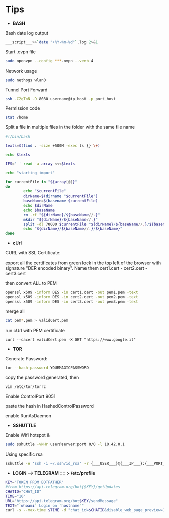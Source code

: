 # Tips


* **BASH**

Bash date log output
```bash
___script___>>`date "+%Y-%m-%d"`.log 2>&1
```

Start .ovpn file

```bash
sudo openvpn --config ***.ovpn --verb 4
```

Network usage
```bash
sudo nethogs wlan0
```

Tunnel Port Forward
```bash
ssh -C2qTnN -D 8080 username@ip_host -p port_host
```

Permission code 
```bash
stat /home
```


Split a file in multiple files in the folder with the same file name

```bash
#!/bin/bash

texts=$(find . -size +500M -exec ls {} \+)

echo $texts

IFS=' ' read -a array <<<$texts

echo "starting import"

for currentFile in "${array[@]}"
do
        echo "$currentFile"
        dirName=$(dirname "$currentFile")
        baseName=$(basename $currentFile)
        echo $dirName
        echo $baseName
        rm -rf "${dirName}/${baseName//.}"
        mkdir "${dirName}/${baseName//.}"
        split -dl 70000 $currentFile "${dirName}/${baseName//.}/${baseName}."
        echo "${dirName}/${baseName//.}/${baseName}"
done
```

* **cUrl**

CURL with SSL Certificate: 

export all the certificates from green lock in the top left of the browser with signature "DER encoded binary". 
Name them cert1.cert - cert2.cert - cert3.cert

then convert ALL to PEM

```bash
openssl x509 -inform DES -in cert1.cert -out pem1.pem -text
openssl x509 -inform DES -in cert2.cert -out pem2.pem -text
openssl x509 -inform DES -in cert3.cert -out pem3.pem -text
```

merge all

```bash
cat pem*.pem > validCert.pem
```

run cUrl with PEM certificate
```
curl --cacert validCert.pem -X GET "https://www.google.it"
```


* **TOR**

Generate Password: 

```bash 
tor --hash-password YOURMAGICPASSWORD
```

copy the password generated, then

```bash
vim /etc/tor/torrc
```

Enable ControlPort 9051

paste the hash in HashedControlPassword

enable RunAsDaemon

* **SSHUTTLE**

Enable Wifi hotspot &
```bash
sudo sshuttle -vNHr user@server:port 0/0 -l 10.42.0.1
```
Using specific rsa
```bash
sshuttle -e 'ssh -i ~/.ssh/id_rsa' -r {___USER___}@{___IP___}:{___PORT___} 0/0 -vvv --exclude {___IP___}
```

* **LOGIN --> TELEGRAM   == > /etc/profile**

```bash
KEY="TOKEN FROM BOTFATHER"
#from https://api.telegram.org/bot{$KEY}/getUpdates
CHATID="CHAT_ID" 
TIME="10"
URL="https://api.telegram.org/bot$KEY/sendMessage"
TEXT="`whoami` Login on `hostname`"
curl -s --max-time $TIME -d "chat_id=$CHATID&disable_web_page_preview=1&text=$TEXT" $URL >/dev/null
```
